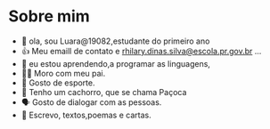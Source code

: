 # Sobre mim

- 👋 ola, sou Luara@19082,estudante do primeiro ano 
- 👍 Meu emaill de contato e rhilary.dinas.silva@escola.pr.gov.br ...
- 👀 eu estou aprendendo,a programar as linguagens,
- :family_man_girl: Moro com meu pai. 
- :runner: Gosto de esporte.
- :dog: Tenho um  cachorro, que se chama Paçoca 
- :speaking_head: Gosto de dialogar com as pessoas.
- :speech_balloon: Escrevo, textos,poemas e cartas.
